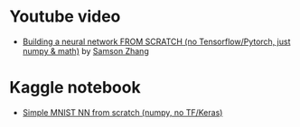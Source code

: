 # Youtube video
  - [Building a neural network FROM SCRATCH (no Tensorflow/Pytorch, just numpy & math)](https://www.youtube.com/watch?v=w8yWXqWQYmU) by [Samson Zhang](https://www.youtube.com/@SamsonZhangTheSalmon)

# Kaggle notebook
  - [Simple MNIST NN from scratch (numpy, no TF/Keras)](https://www.kaggle.com/code/wwsalmon/simple-mnist-nn-from-scratch-numpy-no-tf-keras)